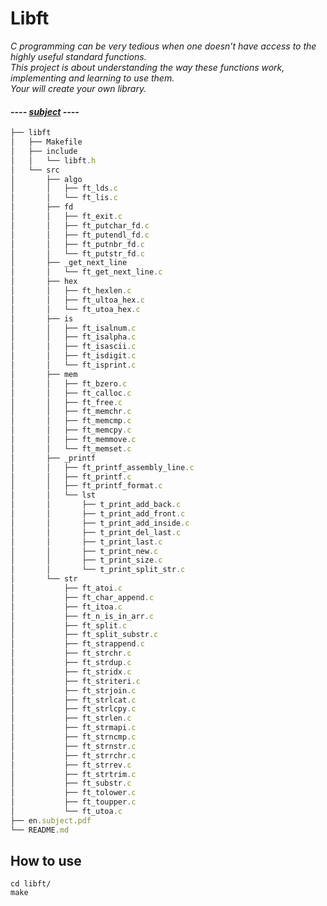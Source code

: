 # Libft

<i>
	<p>
		C programming can be very tedious when one doesn’t have access to the highly useful standard functions. <br>
		This project is about understanding the way these functions work, implementing and learning to use them. <br> 
		Your will create your own library. <br> 
	</p>
</i>

#### <i> ---- [subject](en.subject.pdf) ----</i>


``` js
├── libft
│   ├── Makefile
│   ├── include
│   │   └── libft.h
│   └── src
│       ├── algo
│       │   ├── ft_lds.c
│       │   └── ft_lis.c
│       ├── fd
│       │   ├── ft_exit.c
│       │   ├── ft_putchar_fd.c
│       │   ├── ft_putendl_fd.c
│       │   ├── ft_putnbr_fd.c
│       │   └── ft_putstr_fd.c
│       ├── _get_next_line
│       │   └── ft_get_next_line.c
│       ├── hex
│       │   ├── ft_hexlen.c
│       │   ├── ft_ultoa_hex.c
│       │   └── ft_utoa_hex.c
│       ├── is
│       │   ├── ft_isalnum.c
│       │   ├── ft_isalpha.c
│       │   ├── ft_isascii.c
│       │   ├── ft_isdigit.c
│       │   └── ft_isprint.c
│       ├── mem
│       │   ├── ft_bzero.c
│       │   ├── ft_calloc.c
│       │   ├── ft_free.c
│       │   ├── ft_memchr.c
│       │   ├── ft_memcmp.c
│       │   ├── ft_memcpy.c
│       │   ├── ft_memmove.c
│       │   └── ft_memset.c
│       ├── _printf
│       │   ├── ft_printf_assembly_line.c
│       │   ├── ft_printf.c
│       │   ├── ft_printf_format.c
│       │   └── lst
│       │       ├── t_print_add_back.c
│       │       ├── t_print_add_front.c
│       │       ├── t_print_add_inside.c
│       │       ├── t_print_del_last.c
│       │       ├── t_print_last.c
│       │       ├── t_print_new.c
│       │       ├── t_print_size.c
│       │       └── t_print_split_str.c
│       └── str
│           ├── ft_atoi.c
│           ├── ft_char_append.c
│           ├── ft_itoa.c
│           ├── ft_n_is_in_arr.c
│           ├── ft_split.c
│           ├── ft_split_substr.c
│           ├── ft_strappend.c
│           ├── ft_strchr.c
│           ├── ft_strdup.c
│           ├── ft_stridx.c
│           ├── ft_striteri.c
│           ├── ft_strjoin.c
│           ├── ft_strlcat.c
│           ├── ft_strlcpy.c
│           ├── ft_strlen.c
│           ├── ft_strmapi.c
│           ├── ft_strncmp.c
│           ├── ft_strnstr.c
│           ├── ft_strrchr.c
│           ├── ft_strrev.c
│           ├── ft_strtrim.c
│           ├── ft_substr.c
│           ├── ft_tolower.c
│           ├── ft_toupper.c
│           └── ft_utoa.c
├── en.subject.pdf
└── README.md
```

## How to use 
```
cd libft/
make
```

